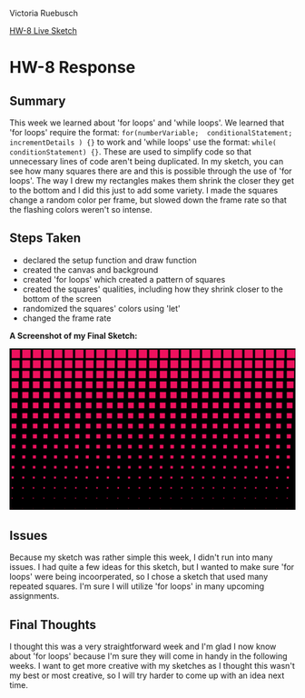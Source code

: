 Victoria Ruebusch

[HW-8 Live Sketch](https://vruebusch.github.io/120-work/hw-8/)

# **HW-8 Response**

## Summary
This week we learned about 'for loops' and 'while loops'. We learned that 'for loops' require the format: ``for(numberVariable;  conditionalStatement; incrementDetails ) {}`` to work and 'while loops' use the format: ``while( conditionStatement) {}``. These are used to simplify code so that unnecessary lines of code aren't being duplicated. In my sketch, you can see how many squares there are and this is possible through the use of 'for loops'. The way I drew my rectangles makes them shrink the closer they get to the bottom and I did this just to add some variety. I made the squares change a random color per frame, but slowed down the frame rate so that the flashing colors weren't so intense.

## Steps Taken
- declared the setup function and draw function
- created the canvas and background
- created 'for loops' which created a pattern of squares
- created the squares' qualities, including how they shrink closer to the bottom of the screen
- randomized the squares' colors using 'let'
- changed the frame rate

**A Screenshot of my Final Sketch:**

![Homework 8 Screenshot](hw8_ss.png)

## Issues

Because my sketch was rather simple this week, I didn't run into many issues. I had quite a few ideas for this sketch, but I wanted to make sure 'for loops' were being incoorperated, so I chose a sketch that used many repeated squares. I'm sure I will utilize 'for loops' in many upcoming assignments.

## Final Thoughts

I thought this was a very straightforward week and I'm glad I now know about 'for loops' because I'm sure they will come in handy in the following weeks. I want to get more creative with my sketches as I thought this wasn't my best or most creative, so I will try harder to come up with an idea next time.
